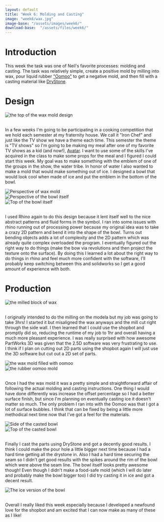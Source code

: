 ```yaml
---
layout: default
title: "Week 6: Molding and Casting"
image: "week6/wax.jpg"
image-base: "/assets/images/week6/"
download-base:  "/assets/files/week6/"
---
```


Introduction
============

This week the task was one of Neil's favorite processes: molding and casting. The task was relatively simple, create a positive mold by milling into wax, pour liquid rubber ["Oomoo"](http://www.smooth-on.com/OOMOO=-Silicon-/c1136/index.html) to get a negative mold, and then fill with a casting material like [DryStone](http://www.plaster.com/DryStone.html).

Design
======
<div class="row">
  <div class="col-md-12"><img class="img-responsive" src="{{ site.baseurl }}{{ page.image-base }}top.png" alt="the top of the wax mold design" /></div>
</div>
<br />

In a few weeks I'm going to be participating in a cooking competition that we hold each semester at my fraternity house. We call it "Iron Chef" and just like the TV show we have a theme each time. This semester the theme is "TV shows" so I'm going to be making my meal after one of my favorite TV shows as a kid (and now!), [Avatar](http://avatar.wikia.com). I want to use some of the skills I've acquired in the class to make some props for the meal and I figured I could start this week. My goal was to make something with the emblem of one of the groups in the show, the water tribe. In honor of water I also wanted to make a mold that would make something out of ice. I designed a bowl that would look cool when made of ice and put the emblem in the bottom of the bowl.

<div class="row">
  <div class="col-md-4"><img class="img-responsive" src="{{ site.baseurl }}{{ page.image-base }}perspective.png" alt="Perspective of wax mold" /></div>
  <div class="col-md-4"><img class="img-responsive" src="{{ site.baseurl }}{{ page.image-base }}perspective_bowl.png" alt="Perspective of the bowl itself" /></div>
  <div class="col-md-4"><img class="img-responsive" src="{{ site.baseurl }}{{ page.image-base }}top_bowl.png" alt="Top of the bowl itself" /></div>
</div>
<br />

I used Rhino again to do this design because it lent itself well to the nice abstract patterns and fluid forms in the symbol. I ran into some issues with rhino running out of processing power because my original idea was to take a crazy 2D pattern and bend it into the shape of the bowl. Turns out bending objects adds a lot of complexity and the 2D pattern which was already quite complex overloaded the program. I eventually figured out the right way to do things (make the bow via revolutions and then project the texture onto the surface). By doing this I learned a lot about the right way to do things in rhino and feel much more confident with the software, I'll probably keep switching between this and solidworks so I get a good amount of experience with both.

Production
==========

<div class="row">
  <div class="col-md-12"><img class="img-responsive" src="{{ site.baseurl }}{{ page.image-base }}wax.jpg" alt="the milled block of wax" /></div>
</div>
<br />

I originally intended to do the milling on the modela but my job was going to take 3hrs! I started it but misaligned the wax anyways and the mill cut right through the side wall. I then learned that I could use the shopbot and promptly did so, reducing the runtime of my job to 1hr and overall having a much more pleasant experience. I was really surprised with how awesome PartWorks 3D was given that the 2.5D software was very frustrating to use. I think if I plan on cutting out 2D parts using the shopbot again I will just use the 3D software but cut out a 2D set of parts.

<div class="row">
  <div class="col-md-6"><img class="img-responsive" src="{{ site.baseurl }}{{ page.image-base }}mold_fill.jpg" alt="the wax mold filled with oomoo" /></div>
  <div class="col-md-6"><img class="img-responsive" src="{{ site.baseurl }}{{ page.image-base }}mold_out.jpg" alt="the rubber oomoo mold" /></div>
</div>
<br />

Once I had the wax mold it was a pretty simple and straightforward affair of following the actual molding and casting instructions. One thing I would have done differently was increase the offset percentage so I had a better surface finish, but since I'm planning on eventually casting ice it doesn't matter so much. The only problem I ran into with the Oomoo was that I got a lot of surface bubbles. I think that can be fixed by being a little more methodical next time now that I've got a feel for the materials.

<div class="row">
  <div class="col-md-6"><img class="img-responsive" src="{{ site.baseurl }}{{ page.image-base }}cast_side.jpg" alt="Side of the casted bowl" /></div>
  <div class="col-md-6"><img class="img-responsive" src="{{ site.baseurl }}{{ page.image-base }}cast_top.jpg" alt="Top of the casted bowl" /></div>
</div>
<br />

Finally I cast the parts using DryStone and got a decently good results. I think I could make the pour hole a little bigger next time because I had a hard time getting all the drystone in. Also I had a hard time securing the seam so I didn't get good results with the spikes around the rim of the bowl which were above the seam line. The bowl itself looks pretty awesome though! Even though I didn't make a food-safe mold (which I will do later and probably make the bowl bigger too) I did try casting it in ice and got a decent result.

<div class="row">
  <div class="col-md-12"><img class="img-responsive" src="{{ site.baseurl }}{{ page.image-base }}ice.jpg" alt="The ice version of the bowl" /></div>
</div>
<br />

Overall I really liked this week especially because I developed a newfound love for the shopbot and am excited that I can now make as many of these as I like!
